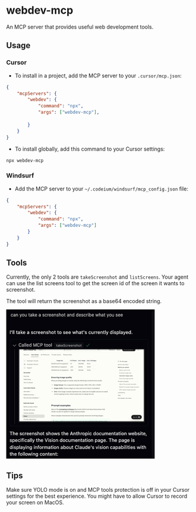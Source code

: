 # webdev-mcp

An MCP server that provides useful web development tools.

## Usage

### Cursor

- To install in a project, add the MCP server to your `.cursor/mcp.json`:

```json
{
	"mcpServers": {
		"webdev": {
			"command": "npx",
			"args": ["webdev-mcp"],

		}
	}
}
```

- To install globally, add this command to your Cursor settings:

```bash
npx webdev-mcp
```

### Windsurf

- Add the MCP server to your `~/.codeium/windsurf/mcp_config.json` file:

```json
{
	"mcpServers": {
		"webdev": {
			"command": "npx",
			"args": ["webdev-mcp"]
		}
	}
}
```

## Tools

Currently, the only 2 tools are `takeScreenshot` and `listScreens`. Your agent can use the list screens tool to get the screen id of the screen it wants to screenshot.

The tool will return the screenshot as a base64 encoded string.

![image.png](image.png)

## Tips

Make sure YOLO mode is on and MCP tools protection is off in your Cursor settings for the best experience. You might have to allow Cursor to record your screen on MacOS.
